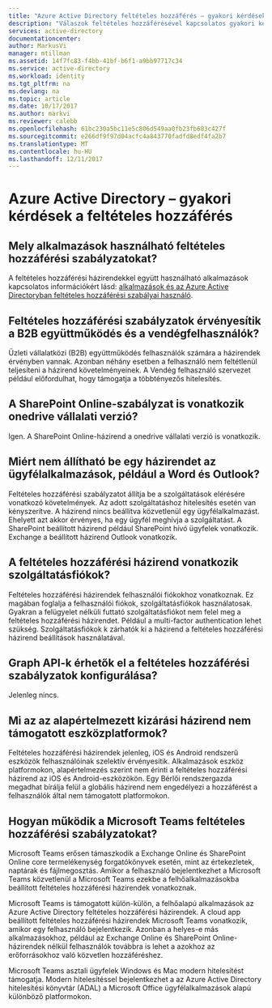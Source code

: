 ```yaml
---
title: "Azure Active Directory feltételes hozzáférés – gyakori kérdések |} Microsoft Docs"
description: "Válaszok feltételes hozzáférésével kapcsolatos gyakori kérdések az Azure Active Directoryban."
services: active-directory
documentationcenter: 
author: MarkusVi
manager: mtillman
ms.assetid: 14f7fc83-f4bb-41bf-b6f1-a9bb97717c34
ms.service: active-directory
ms.workload: identity
ms.tgt_pltfrm: na
ms.devlang: na
ms.topic: article
ms.date: 10/17/2017
ms.author: markvi
ms.reviewer: calebb
ms.openlocfilehash: 61bc230a5bc11e5c806d549aa0fb23fb683c427f
ms.sourcegitcommit: e266df9f97d04acfc4a843770fadfd8edf4fa2b7
ms.translationtype: MT
ms.contentlocale: hu-HU
ms.lasthandoff: 12/11/2017
---
```

# <a name="azure-active-directory-conditional-access-faqs"></a>Azure Active Directory – gyakori kérdések a feltételes hozzáférés

## <a name="which-applications-work-with-conditional-access-policies"></a>Mely alkalmazások használható feltételes hozzáférési szabályzatokat?

A feltételes hozzáférési házirendekkel együtt használható alkalmazások kapcsolatos információkért lásd: [alkalmazások és az Azure Active Directoryban feltételes hozzáférési szabályai használó](active-directory-conditional-access-supported-apps.md).

## <a name="are-conditional-access-policies-enforced-for-b2b-collaboration-and-guest-users"></a>Feltételes hozzáférési szabályzatok érvényesítik a B2B együttműködés és a vendégfelhasználók?

Üzleti vállalatközi (B2B) együttműködés felhasználók számára a házirendek érvényben vannak. Azonban néhány esetben a felhasználó nem feltétlenül teljesíteni a házirend követelményeinek. A Vendég felhasználó szervezet például előfordulhat, hogy támogatja a többtényezős hitelesítés. 



## <a name="does-a-sharepoint-online-policy-also-apply-to-onedrive-for-business"></a>A SharePoint Online-szabályzat is vonatkozik onedrive vállalati verzió?

Igen. A SharePoint Online-házirend a onedrive vállalati verzió is vonatkozik.


## <a name="why-cant-i-set-a-policy-on-client-apps-like-word-or-outlook"></a>Miért nem állítható be egy házirendet az ügyfélalkalmazások, például a Word és Outlook?

Feltételes hozzáférési szabályzatot állítja be a szolgáltatások elérésére vonatkozó követelmények. Az adott szolgáltatáshoz hitelesítés esetén van kényszerítve. A házirend nincs beállítva közvetlenül egy ügyfélalkalmazást. Ehelyett azt akkor érvényes, ha egy ügyfél meghívja a szolgáltatást. A SharePoint beállított házirend például SharePoint hívó ügyfelek vonatkozik. Exchange a beállított házirend Outlook vonatkozik.

## <a name="does-a-conditional-access-policy-apply-to-service-accounts"></a>A feltételes hozzáférési házirend vonatkozik szolgáltatásfiókok?

Feltételes hozzáférési házirendek felhasználói fiókokhoz vonatkoznak. Ez magában foglalja a felhasználói fiókok, szolgáltatásfiókok használatosak. Gyakran a felügyelet nélküli futtató szolgáltatásfiókot nem felel meg a feltételes hozzáférési házirendet. Például a multi-factor authentication lehet szükség. Szolgáltatásfiókok k zárhatók ki a házirend a feltételes hozzáférési házirend beállítások használatával. 

## <a name="are-graph-apis-available-for-configuring-conditional-access-policies"></a>Graph API-k érhetők el a feltételes hozzáférési szabályzatok konfigurálása?

Jelenleg nincs. 

## <a name="what-is-the-default-exclusion-policy-for-unsupported-device-platforms"></a>Mi az az alapértelmezett kizárási házirend nem támogatott eszközplatformok?

Feltételes hozzáférési házirendek jelenleg, iOS és Android rendszerű eszközök felhasználóinak szelektív érvényesítik. Alkalmazások eszköz platformokon, alapértelmezés szerint nem érinti a feltételes hozzáférési házirend az iOS és Android-eszközökön. Egy Bérlői rendszergazda megadhat bírálja felül a globális házirend nem engedélyezi a hozzáférést a felhasználók által nem támogatott platformokon.


## <a name="how-do-conditional-access-policies-work-for-microsoft-teams"></a>Hogyan működik a Microsoft Teams feltételes hozzáférési szabályzatokat?

Microsoft Teams erősen támaszkodik a Exchange Online és SharePoint Online core termelékenység forgatókönyvek esetén, mint az értekezletek, naptárak és fájlmegosztás. Amikor a felhasználó bejelentkezhet a Microsoft Teams közvetlenül a Microsoft Teams ezekbe a felhőalkalmazásokba beállított feltételes hozzáférési házirendek vonatkoznak.

Microsoft Teams is támogatott külön-külön, a felhőalapú alkalmazások az Azure Active Directory feltételes hozzáférési házirendek. A cloud app beállított feltételes hozzáférési házirendek Microsoft Teams vonatkozik, amikor egy felhasználó bejelentkezik. Azonban a helyes-e más alkalmazásokhoz, például az Exchange Online és SharePoint Online-házirendek nélkül felhasználók továbbra is lehet a azokhoz az erőforrásokhoz való közvetlen hozzáféréshez.

Microsoft Teams asztali ügyfelek Windows és Mac modern hitelesítést támogatja. Modern hitelesítéssel bejelentkezhet a az Azure Active Directory hitelesítési könyvtár (ADAL) a Microsoft Office ügyfélalkalmazások alapú különböző platformokon.